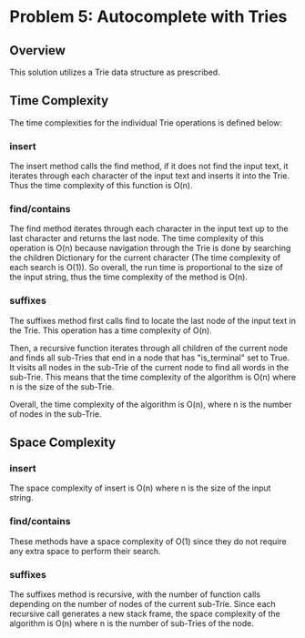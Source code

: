 # Problem 5: Autocomplete with Tries

## Overview

This solution utilizes a Trie data structure as prescribed.

## Time Complexity

The time complexities for the individual Trie operations is defined below:

### insert

The insert method calls the find method, if it does not find the input text, it iterates through each character of the input text and inserts it into the Trie. Thus the time complexity of this function is O(n). 

### find/contains

The find method iterates through each character in the input text up to the last character and returns the last node. The time complexity of this operation is O(n) because navigation through the Trie is done by searching the children Dictionary for the current character (The time complexity of each search is O(1)). So overall, the run time is proportional to the size of the input string, thus the time complexity of the method is O(n).

### suffixes

The suffixes method first calls find to locate the last node of the input text in the Trie. This operation has a time complexity of O(n).

Then, a recursive function iterates through all children of the current node and finds all sub-Tries that end in a node that has "is_terminal" set to True. It visits all nodes in the sub-Trie of the current node to find all words in the sub-Trie. This means that the time complexity of the algorithm is O(n) where n is the size of the sub-Trie.

Overall, the time complexity of the algorithm is O(n), where n is the number of nodes in the sub-Trie.

## Space Complexity
### insert
The space complexity of insert is O(n) where n is the size of the input string.

### find/contains
These methods have a space complexity of O(1) since they do not require any extra space to perform their search.

### suffixes
The suffixes method is recursive, with the number of function calls depending on the number of nodes of the current sub-Trie. Since each recursive call generates a new stack frame, the space complexity of the algorithm is O(n) where n is the number of sub-Tries of the node.
